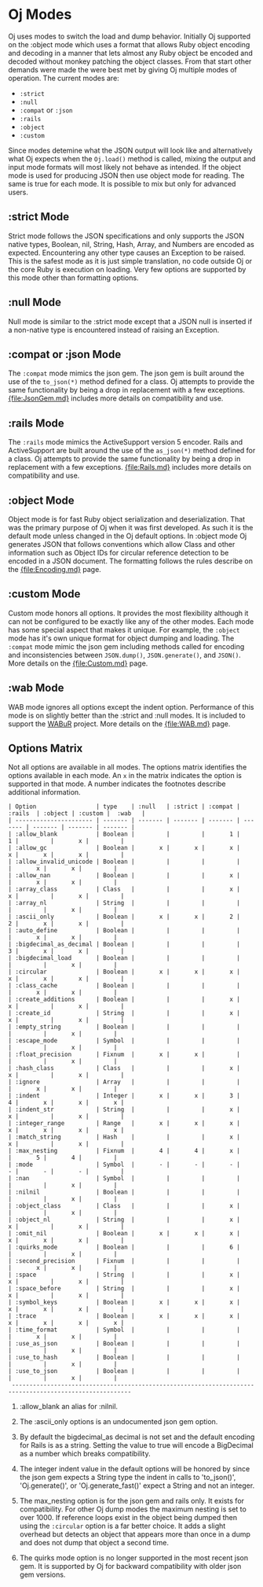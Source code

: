 # Oj Modes

Oj uses modes to switch the load and dump behavior. Initially Oj supported on
the :object mode which uses a format that allows Ruby object encoding and
decoding in a manner that lets almost any Ruby object be encoded and decoded
without monkey patching the object classes. From that start other demands were
made the were best met by giving Oj multiple modes of operation. The current
modes are:

 - `:strict`
 - `:null`
 - `:compat` or `:json`
 - `:rails`
 - `:object`
 - `:custom`

Since modes detemine what the JSON output will look like and alternatively
what Oj expects when the `Oj.load()` method is called, mixing the output and
input mode formats will most likely not behave as intended. If the object mode
is used for producing JSON then use object mode for reading. The same is true
for each mode. It is possible to mix but only for advanced users.

## :strict Mode

Strict mode follows the JSON specifications and only supports the JSON native
types, Boolean, nil, String, Hash, Array, and Numbers are encoded as
expected. Encountering any other type causes an Exception to be raised. This
is the safest mode as it is just simple translation, no code outside Oj or the
core Ruby is execution on loading. Very few options are supported by this mode
other than formatting options.

## :null Mode

Null mode is similar to the :strict mode except that a JSON null is inserted
if a non-native type is encountered instead of raising an Exception.

## :compat or :json Mode

The `:compat` mode mimics the json gem. The json gem is built around the use
of the `to_json(*)` method defined for a class. Oj attempts to provide the
same functionality by being a drop in replacement with a few
exceptions. [{file:JsonGem.md}](JsonGem.md) includes more details on
compatibility and use.

## :rails Mode

The `:rails` mode mimics the ActiveSupport version 5 encoder. Rails and
ActiveSupport are built around the use of the `as_json(*)` method defined for
a class. Oj attempts to provide the same functionality by being a drop in
replacement with a few exceptions. [{file:Rails.md}](Rails.md) includes
more details on compatibility and use.

## :object Mode

Object mode is for fast Ruby object serialization and deserialization. That
was the primary purpose of Oj when it was first developed. As such it is the
default mode unless changed in the Oj default options. In :object mode Oj
generates JSON that follows conventions which allow Class and other
information such as Object IDs for circular reference detection to be encoded
in a JSON document. The formatting follows the rules describe on the
[{file:Encoding.md}](Encoding.md) page.

## :custom Mode

Custom mode honors all options. It provides the most flexibility although it
can not be configured to be exactly like any of the other modes. Each mode has
some special aspect that makes it unique. For example, the `:object` mode has
it's own unique format for object dumping and loading. The `:compat` mode
mimic the json gem including methods called for encoding and inconsistencies
between `JSON.dump()`, `JSON.generate()`, and `JSON()`. More details on the
[{file:Custom.md}](Custom.md) page.

## :wab Mode

WAB mode ignores all options except the indent option. Performance of this
mode is on slightly better than the :strict and :null modes. It is included to
support the [WABuR](https://github.com/ohler55/wabur) project. More details on
the [{file:WAB.md}](WAB.md) page.

## Options Matrix

Not all options are available in all modes. The options matrix identifies the
options available in each mode. An `x` in the matrix indicates the option is
supported in that mode. A number indicates the footnotes describe additional
information.

    | Option                 | type    | :null   | :strict | :compat | :rails  | :object | :custom |  :wab   |
    | ---------------------- | ------- | ------- | ------- | ------- | ------- | ------- | ------- | ------- |
    | :allow_blank           | Boolean |         |         |       1 |       1 |         |       x |         |
    | :allow_gc              | Boolean |       x |       x |       x |       x |       x |       x |         |
    | :allow_invalid_unicode | Boolean |         |         |         |         |       x |       x |         |
    | :allow_nan             | Boolean |         |         |       x |         |       x |       x |         |
    | :array_class           | Class   |         |         |       x |       x |         |       x |         |
    | :array_nl              | String  |         |         |         |         |         |       x |         |
    | :ascii_only            | Boolean |       x |       x |       2 |       2 |       x |       x |         |
    | :auto_define           | Boolean |         |         |         |         |       x |       x |         |
    | :bigdecimal_as_decimal | Boolean |         |         |         |       3 |       x |       x |         |
    | :bigdecimal_load       | Boolean |         |         |         |         |         |       x |         |
    | :circular              | Boolean |       x |       x |       x |       x |       x |       x |         |
    | :class_cache           | Boolean |         |         |         |         |       x |       x |         |
    | :create_additions      | Boolean |         |         |       x |       x |         |       x |         |
    | :create_id             | String  |         |         |       x |       x |         |       x |         |
    | :empty_string          | Boolean |         |         |         |         |         |       x |         |
    | :escape_mode           | Symbol  |         |         |         |         |         |       x |         |
    | :float_precision       | Fixnum  |       x |       x |         |         |         |       x |         |
    | :hash_class            | Class   |         |         |       x |       x |         |       x |         |
    | :ignore                | Array   |         |         |         |         |       x |       x |         |
    | :indent                | Integer |       x |       x |       3 |       4 |       x |       x |       x |
    | :indent_str            | String  |         |         |       x |       x |         |       x |         |
    | :integer_range         | Range   |       x |       x |       x |       x |       x |       x |       x |
    | :match_string          | Hash    |         |         |       x |       x |         |       x |         |
    | :max_nesting           | Fixnum  |       4 |       4 |       x |         |       5 |       4 |         |
    | :mode                  | Symbol  |       - |       - |       - |       - |       - |       - |         |
    | :nan                   | Symbol  |         |         |         |         |         |       x |         |
    | :nilnil                | Boolean |         |         |         |         |         |       x |         |
    | :object_class          | Class   |         |         |       x |         |         |       x |         |
    | :object_nl             | String  |         |         |       x |       x |         |       x |         |
    | :omit_nil              | Boolean |       x |       x |       x |       x |       x |       x |         |
    | :quirks_mode           | Boolean |         |         |       6 |         |         |       x |         |
    | :second_precision      | Fixnum  |         |         |         |         |       x |       x |         |
    | :space                 | String  |         |         |       x |       x |         |       x |         |
    | :space_before          | String  |         |         |       x |       x |         |       x |         |
    | :symbol_keys           | Boolean |       x |       x |       x |       x |       x |       x |         |
    | :trace                 | Boolean |       x |       x |       x |       x |       x |       x |       x |
    | :time_format           | Symbol  |         |         |         |         |       x |       x |         |
    | :use_as_json           | Boolean |         |         |         |         |         |       x |         |
    | :use_to_hash           | Boolean |         |         |         |         |         |       x |         |
    | :use_to_json           | Boolean |         |         |         |         |         |       x |         |
     --------------------------------------------------------------------------------------------------------

 1. :allow_blank an alias for :nilnil.

 2. The :ascii_only options is an undocumented json gem option.

 3. By default the bigdecimal_as decimal is not set and the default encoding
    for Rails is as a string. Setting the value to true will encode a
    BigDecimal as a number which breaks compatibility.

 4. The integer indent value in the default options will be honored by since
    the json gem expects a String type the indent in calls to 'to_json()',
    'Oj.generate()', or 'Oj.generate_fast()' expect a String and not an
    integer.

 5. The max_nesting option is for the json gem and rails only. It exists for
    compatibility. For other Oj dump modes the maximum nesting is set to over
    1000. If reference loops exist in the object being dumped then using the
    `:circular` option is a far better choice. It adds a slight overhead but
    detects an object that appears more than once in a dump and does not dump
    that object a second time.

 6. The quirks mode option is no longer supported in the most recent json
    gem. It is supported by Oj for backward compatibility with older json gem
    versions.

